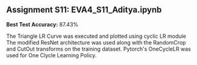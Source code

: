 ## Assignment S11: EVA4_S11_Aditya.ipynb

**Best Test Accuracy:** 87.43%

The Triangle LR Curve was executed and plotted using cyclic LR module
The modified ResNet architecture was used along with the RandomCrop and CutOut transforms on the training dataset.
Pytorch's OneCycleLR was used for One Clycle Learning Policy. 
